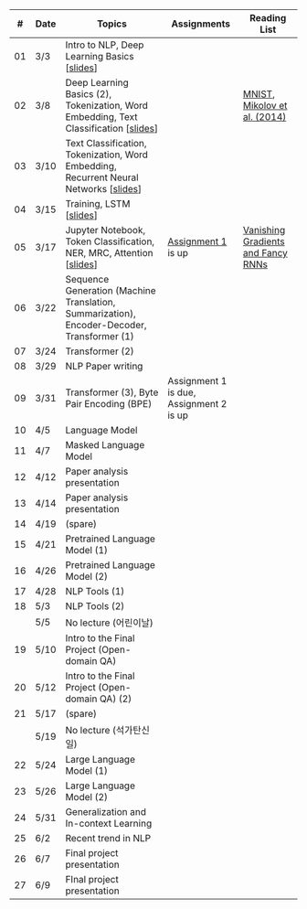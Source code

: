 | # | Date      | Topics                                  | Assignments | Reading List |
|----------------|-----------|-------------------------------------------------|------------------|-------------------------|
|             01 |  3/3 | Intro to NLP, Deep Learning Basics [[slides][s01]]                     |                ||
|             02 |  3/8 | Deep Learning Basics (2), Tokenization, Word Embedding, Text Classification [[slides][s02]]                      | | [MNIST][mnist], [Mikolov et al. (2014)][word2vec]                       |
|             03 | 3/10 | Text Classification, Tokenization, Word Embedding, Recurrent Neural Networks [[slides][s03]]                      |                |                         |
|             04 | 3/15 | Training, LSTM [[slides][s04]] |                                    | |
|             05 | 3/17 | Jupyter Notebook, Token Classification, NER, MRC, Attention [[slides][s05]] |  [Assignment 1][a1] is up                                    |[Vanishing Gradients and Fancy RNNs][cs224n-07]|
|             06 | 3/22 | Sequence Generation (Machine Translation, Summarization), Encoder-Decoder, Transformer (1) |                                     |                         |
|             07 | 3/24 | Transformer (2) |                     |                                         |
|             08 | 3/29 | NLP Paper writing | |                             |
|             09 | 3/31 | Transformer (3), Byte Pair Encoding (BPE) |  Assignment 1 is due, Assignment 2 is up               |                         |
|             10 |  4/5 | Language Model |                                     |                         |
|             11 |  4/7 | Masked Language Model |                                     |                         |
|             12 | 4/12 | Paper analysis presentation |                                     |                         |
|             13 | 4/14 | Paper analysis presentation |                                     |                         |
|             14 | 4/19 | (spare) |                                     |                         |
|             15 | 4/21 | Pretrained Language Model (1) |                                     |                         |
|             16 | 4/26 | Pretrained Language Model (2) |                                     |                         |
|             17 | 4/28 | NLP Tools (1) |                     |                                         |
|             18 |  5/3 | NLP Tools (2) |                     |                                         |
|                |  5/5 | No lecture (어린이날)                           |                                     |                         |
|             19 | 5/10 | Intro to the Final Project (Open-domain QA) |                     |                                        |
|             20 | 5/12 | Intro to the Final Project (Open-domain QA) (2) |                                     |                         |
|             21 | 5/17 | (spare) |                     |                |                      
|                | 5/19 | No lecture (석가탄신일)                         |                                   |                         |
|             22 | 5/24 | Large Language Model (1) |                     |                                       |
|             23 | 5/26 | Large Language Model (2) |                     |                                        |
|             24 | 5/31 | Generalization and In-context Learning     |                                   |                         |
|             25 |  6/2 | Recent trend in NLP                                                                   |                |                         |
|             26 |  6/7 | Final project presentation                      |                                    |                         |
|             27 |  6/9 | FInal project presentation                      |                                   |                         |

[s01]: https://drive.google.com/file/d/1x5E7gCnYaIkHWsy9rzENnTiXnW0pbNfB/view?usp=sharing
[s02]: https://drive.google.com/file/d/1Z2jxgwZFLJzehFCGuIvkBMUIQkvgJGvV/view?usp=sharing
[s03]: https://drive.google.com/file/d/1eKMxk6hv7HSzlMOWSp_lUa3Qsy8pMcZ8/view?usp=sharing
[s04]: https://drive.google.com/file/d/1KaCsDCNnrN9z8CxQlQ_XuKyDI-i9g2Rg/view?usp=sharing
[s05]: https://drive.google.com/file/d/1rANZenSNZSgBs0-9mTNRv1ASlnM4ltHv/view?usp=sharing
[a1]: https://colab.research.google.com/drive/1SrYqfgY7mFqolA6_fpH6nkCzUOTanmsA?usp=sharing
[word2vec]: https://arxiv.org/abs/1301.3781
[mnist]: http://yann.lecun.com/exdb/mnist/
[cs224n-07]: https://web.stanford.edu/class/archive/cs/cs224n/cs224n.1194/slides/cs224n-2019-lecture07-fancy-rnn.pdf
